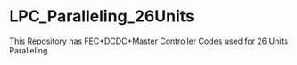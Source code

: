 # LPC_Paralleling_26Units
This Repository has FEC+DCDC+Master Controller Codes used for 26 Units Paralleling
